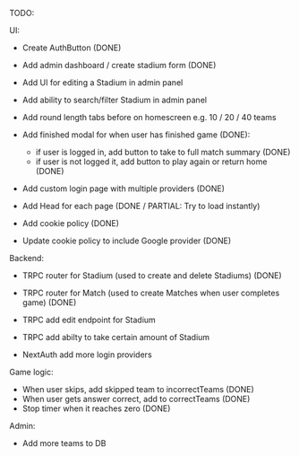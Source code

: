 TODO:

UI:

- Create AuthButton (DONE)
- Add admin dashboard / create stadium form (DONE)
- Add UI for editing a Stadium in admin panel
- Add ability to search/filter Stadium in admin panel
- Add round length tabs before on homescreen e.g. 10 / 20 / 40 teams

- Add finished modal for when user has finished game (DONE):

  - if user is logged in, add button to take to full match summary (DONE)
  - if user is not logged it, add button to play again or return home (DONE)

- Add custom login page with multiple providers (DONE)

- Add Head for each page (DONE / PARTIAL: Try to load instantly)

- Add cookie policy (DONE)
- Update cookie policy to include Google provider (DONE)

Backend:

- TRPC router for Stadium (used to create and delete Stadiums) (DONE)
- TRPC router for Match (used to create Matches when user completes game) (DONE)
- TRPC add edit endpoint for Stadium
- TRPC add abilty to take certain amount of Stadium

- NextAuth add more login providers

Game logic:

- When user skips, add skipped team to incorrectTeams (DONE)
- When user gets answer correct, add to correctTeams (DONE)
- Stop timer when it reaches zero (DONE)

Admin:

- Add more teams to DB
